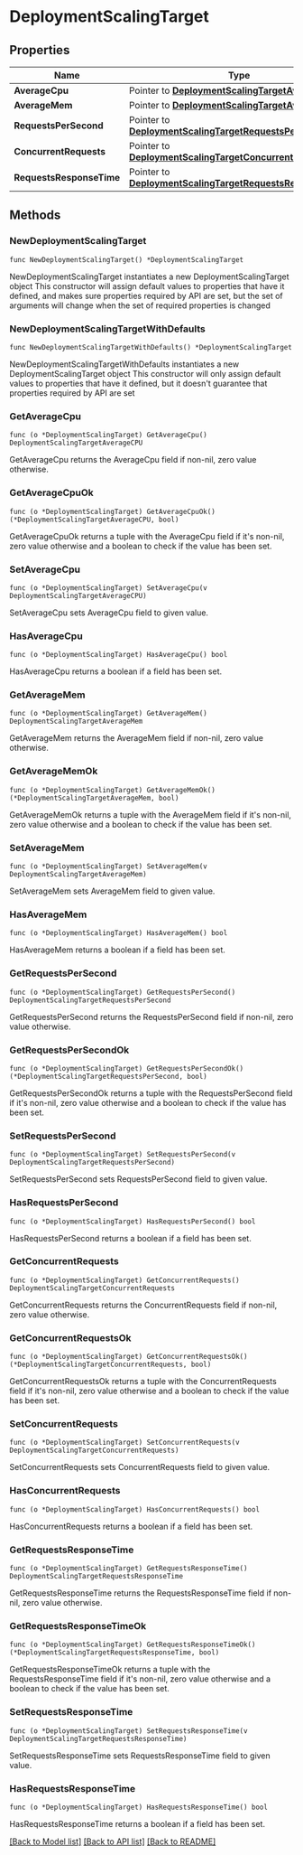 # DeploymentScalingTarget

## Properties

Name | Type | Description | Notes
------------ | ------------- | ------------- | -------------
**AverageCpu** | Pointer to [**DeploymentScalingTargetAverageCPU**](DeploymentScalingTargetAverageCPU.md) |  | [optional] 
**AverageMem** | Pointer to [**DeploymentScalingTargetAverageMem**](DeploymentScalingTargetAverageMem.md) |  | [optional] 
**RequestsPerSecond** | Pointer to [**DeploymentScalingTargetRequestsPerSecond**](DeploymentScalingTargetRequestsPerSecond.md) |  | [optional] 
**ConcurrentRequests** | Pointer to [**DeploymentScalingTargetConcurrentRequests**](DeploymentScalingTargetConcurrentRequests.md) |  | [optional] 
**RequestsResponseTime** | Pointer to [**DeploymentScalingTargetRequestsResponseTime**](DeploymentScalingTargetRequestsResponseTime.md) |  | [optional] 

## Methods

### NewDeploymentScalingTarget

`func NewDeploymentScalingTarget() *DeploymentScalingTarget`

NewDeploymentScalingTarget instantiates a new DeploymentScalingTarget object
This constructor will assign default values to properties that have it defined,
and makes sure properties required by API are set, but the set of arguments
will change when the set of required properties is changed

### NewDeploymentScalingTargetWithDefaults

`func NewDeploymentScalingTargetWithDefaults() *DeploymentScalingTarget`

NewDeploymentScalingTargetWithDefaults instantiates a new DeploymentScalingTarget object
This constructor will only assign default values to properties that have it defined,
but it doesn't guarantee that properties required by API are set

### GetAverageCpu

`func (o *DeploymentScalingTarget) GetAverageCpu() DeploymentScalingTargetAverageCPU`

GetAverageCpu returns the AverageCpu field if non-nil, zero value otherwise.

### GetAverageCpuOk

`func (o *DeploymentScalingTarget) GetAverageCpuOk() (*DeploymentScalingTargetAverageCPU, bool)`

GetAverageCpuOk returns a tuple with the AverageCpu field if it's non-nil, zero value otherwise
and a boolean to check if the value has been set.

### SetAverageCpu

`func (o *DeploymentScalingTarget) SetAverageCpu(v DeploymentScalingTargetAverageCPU)`

SetAverageCpu sets AverageCpu field to given value.

### HasAverageCpu

`func (o *DeploymentScalingTarget) HasAverageCpu() bool`

HasAverageCpu returns a boolean if a field has been set.

### GetAverageMem

`func (o *DeploymentScalingTarget) GetAverageMem() DeploymentScalingTargetAverageMem`

GetAverageMem returns the AverageMem field if non-nil, zero value otherwise.

### GetAverageMemOk

`func (o *DeploymentScalingTarget) GetAverageMemOk() (*DeploymentScalingTargetAverageMem, bool)`

GetAverageMemOk returns a tuple with the AverageMem field if it's non-nil, zero value otherwise
and a boolean to check if the value has been set.

### SetAverageMem

`func (o *DeploymentScalingTarget) SetAverageMem(v DeploymentScalingTargetAverageMem)`

SetAverageMem sets AverageMem field to given value.

### HasAverageMem

`func (o *DeploymentScalingTarget) HasAverageMem() bool`

HasAverageMem returns a boolean if a field has been set.

### GetRequestsPerSecond

`func (o *DeploymentScalingTarget) GetRequestsPerSecond() DeploymentScalingTargetRequestsPerSecond`

GetRequestsPerSecond returns the RequestsPerSecond field if non-nil, zero value otherwise.

### GetRequestsPerSecondOk

`func (o *DeploymentScalingTarget) GetRequestsPerSecondOk() (*DeploymentScalingTargetRequestsPerSecond, bool)`

GetRequestsPerSecondOk returns a tuple with the RequestsPerSecond field if it's non-nil, zero value otherwise
and a boolean to check if the value has been set.

### SetRequestsPerSecond

`func (o *DeploymentScalingTarget) SetRequestsPerSecond(v DeploymentScalingTargetRequestsPerSecond)`

SetRequestsPerSecond sets RequestsPerSecond field to given value.

### HasRequestsPerSecond

`func (o *DeploymentScalingTarget) HasRequestsPerSecond() bool`

HasRequestsPerSecond returns a boolean if a field has been set.

### GetConcurrentRequests

`func (o *DeploymentScalingTarget) GetConcurrentRequests() DeploymentScalingTargetConcurrentRequests`

GetConcurrentRequests returns the ConcurrentRequests field if non-nil, zero value otherwise.

### GetConcurrentRequestsOk

`func (o *DeploymentScalingTarget) GetConcurrentRequestsOk() (*DeploymentScalingTargetConcurrentRequests, bool)`

GetConcurrentRequestsOk returns a tuple with the ConcurrentRequests field if it's non-nil, zero value otherwise
and a boolean to check if the value has been set.

### SetConcurrentRequests

`func (o *DeploymentScalingTarget) SetConcurrentRequests(v DeploymentScalingTargetConcurrentRequests)`

SetConcurrentRequests sets ConcurrentRequests field to given value.

### HasConcurrentRequests

`func (o *DeploymentScalingTarget) HasConcurrentRequests() bool`

HasConcurrentRequests returns a boolean if a field has been set.

### GetRequestsResponseTime

`func (o *DeploymentScalingTarget) GetRequestsResponseTime() DeploymentScalingTargetRequestsResponseTime`

GetRequestsResponseTime returns the RequestsResponseTime field if non-nil, zero value otherwise.

### GetRequestsResponseTimeOk

`func (o *DeploymentScalingTarget) GetRequestsResponseTimeOk() (*DeploymentScalingTargetRequestsResponseTime, bool)`

GetRequestsResponseTimeOk returns a tuple with the RequestsResponseTime field if it's non-nil, zero value otherwise
and a boolean to check if the value has been set.

### SetRequestsResponseTime

`func (o *DeploymentScalingTarget) SetRequestsResponseTime(v DeploymentScalingTargetRequestsResponseTime)`

SetRequestsResponseTime sets RequestsResponseTime field to given value.

### HasRequestsResponseTime

`func (o *DeploymentScalingTarget) HasRequestsResponseTime() bool`

HasRequestsResponseTime returns a boolean if a field has been set.


[[Back to Model list]](../README.md#documentation-for-models) [[Back to API list]](../README.md#documentation-for-api-endpoints) [[Back to README]](../README.md)


